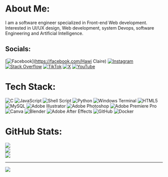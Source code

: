#  About Me:
I am a software engineer specialized in Front-end Web development. Interested in UI/UX design, Web development, system Devops, software Engineering and Artificial Intelligence.


##  Socials:
[![Facebook](https://img.shields.io/badge/Facebook-%231877F2.svg?logo=Facebook&logoColor=white)](https://facebook.com/Hawi Claire) [![Instagram](https://img.shields.io/badge/Instagram-%23E4405F.svg?logo=Instagram&logoColor=white)](https://instagram.com/hawi.claire) [![Stack Overflow](https://img.shields.io/badge/-Stackoverflow-FE7A16?logo=stack-overflow&logoColor=white)](https://stackoverflow.com/users/https://stackoverflow.com/users/25273282/claire-hawi?tab=profile) [![TikTok](https://img.shields.io/badge/TikTok-%23000000.svg?logo=TikTok&logoColor=white)](https://tiktok.com/@claire_hawi) [![X](https://img.shields.io/badge/X-black.svg?logo=X&logoColor=white)](https://x.com/HawiClaire) [![YouTube](https://img.shields.io/badge/YouTube-%23FF0000.svg?logo=YouTube&logoColor=white)](https://youtube.com/@Q9Sy4ecoi_ShEU3Gh0S4oA) 

#  Tech Stack:
![C](https://img.shields.io/badge/c-%2300599C.svg?style=for-the-badge&logo=c&logoColor=white) ![JavaScript](https://img.shields.io/badge/javascript-%23323330.svg?style=for-the-badge&logo=javascript&logoColor=%23F7DF1E) ![Shell Script](https://img.shields.io/badge/shell_script-%23121011.svg?style=for-the-badge&logo=gnu-bash&logoColor=white) ![Python](https://img.shields.io/badge/python-3670A0?style=for-the-badge&logo=python&logoColor=ffdd54) ![Windows Terminal](https://img.shields.io/badge/Windows%20Terminal-%234D4D4D.svg?style=for-the-badge&logo=windows-terminal&logoColor=white) ![HTML5](https://img.shields.io/badge/html5-%23E34F26.svg?style=for-the-badge&logo=html5&logoColor=white) ![MySQL](https://img.shields.io/badge/mysql-4479A1.svg?style=for-the-badge&logo=mysql&logoColor=white) ![Adobe Illustrator](https://img.shields.io/badge/adobe%20illustrator-%23FF9A00.svg?style=for-the-badge&logo=adobe%20illustrator&logoColor=white) ![Adobe Photoshop](https://img.shields.io/badge/adobe%20photoshop-%2331A8FF.svg?style=for-the-badge&logo=adobe%20photoshop&logoColor=white) ![Adobe Premiere Pro](https://img.shields.io/badge/Adobe%20Premiere%20Pro-9999FF.svg?style=for-the-badge&logo=Adobe%20Premiere%20Pro&logoColor=white) ![Canva](https://img.shields.io/badge/Canva-%2300C4CC.svg?style=for-the-badge&logo=Canva&logoColor=white) ![Blender](https://img.shields.io/badge/blender-%23F5792A.svg?style=for-the-badge&logo=blender&logoColor=white) ![Adobe After Effects](https://img.shields.io/badge/Adobe%20After%20Effects-9999FF.svg?style=for-the-badge&logo=Adobe%20After%20Effects&logoColor=white) ![GitHub](https://img.shields.io/badge/github-%23121011.svg?style=for-the-badge&logo=github&logoColor=white) ![Docker](https://img.shields.io/badge/docker-%230db7ed.svg?style=for-the-badge&logo=docker&logoColor=white)
#  GitHub Stats:
![](https://github-readme-stats.vercel.app/api?username=hawi-claire&theme=dark&hide_border=false&include_all_commits=false&count_private=false)<br/>
![](https://github-readme-streak-stats.herokuapp.com/?user=hawi-claire&theme=dark&hide_border=false)<br/>
![](https://github-readme-stats.vercel.app/api/top-langs/?username=hawi-claire&theme=dark&hide_border=false&include_all_commits=false&count_private=false&layout=compact)

---
[![](https://visitcount.itsvg.in/api?id=hawi-claire&icon=0&color=0)](https://visitcount.itsvg.in)
<!-- Proudly created with GPRM ( https://gprm.itsvg.in ) -->
